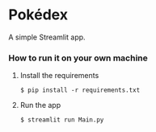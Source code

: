 # Pokédex

A simple Streamlit app. 

### How to run it on your own machine

1. Install the requirements

   ```
   $ pip install -r requirements.txt
   ```

2. Run the app

   ```
   $ streamlit run Main.py
   ```
